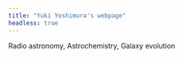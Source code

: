 ```yaml
---
title: "Yuki Yoshimura's webpage"
headless: true
---
```


Radio astronomy, Astrochemistry, Galaxy evolution
